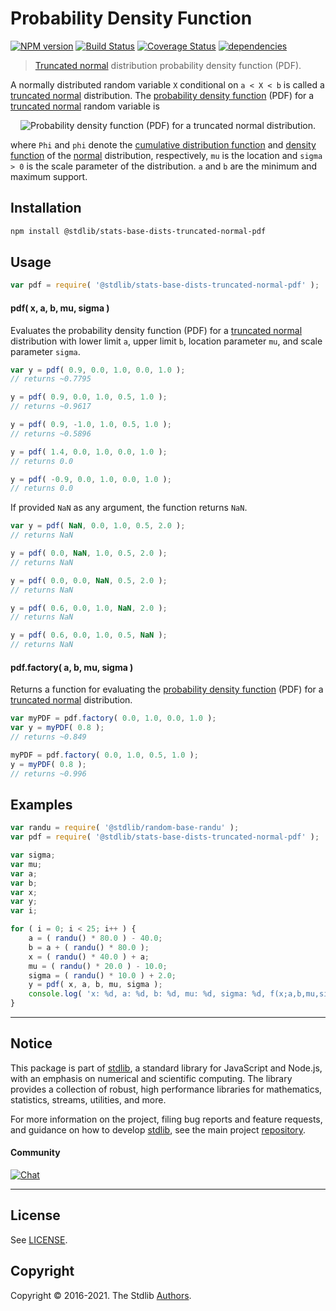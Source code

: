 <!--

@license Apache-2.0

Copyright (c) 2018 The Stdlib Authors.

Licensed under the Apache License, Version 2.0 (the "License");
you may not use this file except in compliance with the License.
You may obtain a copy of the License at

   http://www.apache.org/licenses/LICENSE-2.0

Unless required by applicable law or agreed to in writing, software
distributed under the License is distributed on an "AS IS" BASIS,
WITHOUT WARRANTIES OR CONDITIONS OF ANY KIND, either express or implied.
See the License for the specific language governing permissions and
limitations under the License.

-->

# Probability Density Function

[![NPM version][npm-image]][npm-url] [![Build Status][test-image]][test-url] [![Coverage Status][coverage-image]][coverage-url] [![dependencies][dependencies-image]][dependencies-url]

> [Truncated normal][truncated-normal-distribution] distribution probability density function (PDF).

<section class="intro">

A normally distributed random variable `X` conditional on `a < X < b` is called a [truncated normal][truncated-normal-distribution] distribution.
The [probability density function][pdf] (PDF) for a [truncated normal][truncated-normal-distribution] random variable is

<!-- <equation class="equation" label="eq:truncated_normal_pdf" align="center" raw="f(x;\mu,\sigma,a,b) =  \begin{cases} \frac{\frac{1}{\sigma}\phi(\frac{x - \mu}{\sigma})}{\Phi(\frac{b - \mu}{\sigma}) - \Phi(\frac{a - \mu}{\sigma}) } & \text{ if } a < x < b \\ 0 & \text{ otherwise } \end{cases}" alt="Probability density function (PDF) for a truncated normal distribution."> -->

<div class="equation" align="center" data-raw-text="f(x;\mu,\sigma,a,b) =  \begin{cases} \frac{\frac{1}{\sigma}\phi(\frac{x - \mu}{\sigma})}{\Phi(\frac{b - \mu}{\sigma}) - \Phi(\frac{a - \mu}{\sigma}) } &amp; \text{ if } a &lt; x &lt; b \\ 0 &amp; \text{ otherwise } \end{cases}" data-equation="eq:truncated_normal_pdf">
    <img src="https://cdn.jsdelivr.net/gh/stdlib-js/stdlib@7e0a95722efd9c771b129597380c63dc6715508b/lib/node_modules/@stdlib/stats/base/dists/truncated-normal/pdf/docs/img/equation_truncated_normal_pdf.svg" alt="Probability density function (PDF) for a truncated normal distribution.">
    <br>
</div>

<!-- </equation> -->

where `Phi` and `phi` denote the [cumulative distribution function][cdf] and [density function][pdf] of the [normal][normal-distribution] distribution, respectively, `mu` is the location  and `sigma > 0` is the scale parameter of the distribution. `a` and `b` are the minimum and maximum support.

</section>

<!-- /.intro -->

<section class="installation">

## Installation

```bash
npm install @stdlib/stats-base-dists-truncated-normal-pdf
```

</section>

<section class="usage">

## Usage

```javascript
var pdf = require( '@stdlib/stats-base-dists-truncated-normal-pdf' );
```

#### pdf( x, a, b, mu, sigma )

Evaluates the probability density function (PDF) for a [truncated normal][truncated-normal-distribution] distribution with lower limit `a`, upper limit `b`, location parameter `mu`, and scale parameter `sigma`.

```javascript
var y = pdf( 0.9, 0.0, 1.0, 0.0, 1.0 );
// returns ~0.7795

y = pdf( 0.9, 0.0, 1.0, 0.5, 1.0 );
// returns ~0.9617

y = pdf( 0.9, -1.0, 1.0, 0.5, 1.0 );
// returns ~0.5896

y = pdf( 1.4, 0.0, 1.0, 0.0, 1.0 );
// returns 0.0

y = pdf( -0.9, 0.0, 1.0, 0.0, 1.0 );
// returns 0.0
```

If provided `NaN` as any argument, the function returns `NaN`.

```javascript
var y = pdf( NaN, 0.0, 1.0, 0.5, 2.0 );
// returns NaN

y = pdf( 0.0, NaN, 1.0, 0.5, 2.0 );
// returns NaN

y = pdf( 0.0, 0.0, NaN, 0.5, 2.0 );
// returns NaN

y = pdf( 0.6, 0.0, 1.0, NaN, 2.0 );
// returns NaN

y = pdf( 0.6, 0.0, 1.0, 0.5, NaN );
// returns NaN
```

#### pdf.factory( a, b, mu, sigma )

Returns a function for evaluating the [probability density function][pdf] (PDF) for a [truncated normal][truncated-normal-distribution] distribution.

```javascript
var myPDF = pdf.factory( 0.0, 1.0, 0.0, 1.0 );
var y = myPDF( 0.8 );
// returns ~0.849

myPDF = pdf.factory( 0.0, 1.0, 0.5, 1.0 );
y = myPDF( 0.8 );
// returns ~0.996
```

</section>

<!-- /.usage -->

<section class="examples">

## Examples

<!-- eslint no-undef: "error" -->

```javascript
var randu = require( '@stdlib/random-base-randu' );
var pdf = require( '@stdlib/stats-base-dists-truncated-normal-pdf' );

var sigma;
var mu;
var a;
var b;
var x;
var y;
var i;

for ( i = 0; i < 25; i++ ) {
    a = ( randu() * 80.0 ) - 40.0;
    b = a + ( randu() * 80.0 );
    x = ( randu() * 40.0 ) + a;
    mu = ( randu() * 20.0 ) - 10.0;
    sigma = ( randu() * 10.0 ) + 2.0;
    y = pdf( x, a, b, mu, sigma );
    console.log( 'x: %d, a: %d, b: %d, mu: %d, sigma: %d, f(x;a,b,mu,sigma): %d', x.toFixed( 4 ), a.toFixed( 4 ), b.toFixed( 4 ), mu.toFixed( 4 ), sigma.toFixed( 4 ), y.toFixed( 4 ) );
}
```

</section>

<!-- /.examples -->


<section class="main-repo" >

* * *

## Notice

This package is part of [stdlib][stdlib], a standard library for JavaScript and Node.js, with an emphasis on numerical and scientific computing. The library provides a collection of robust, high performance libraries for mathematics, statistics, streams, utilities, and more.

For more information on the project, filing bug reports and feature requests, and guidance on how to develop [stdlib][stdlib], see the main project [repository][stdlib].

#### Community

[![Chat][chat-image]][chat-url]

---

## License

See [LICENSE][stdlib-license].


## Copyright

Copyright &copy; 2016-2021. The Stdlib [Authors][stdlib-authors].

</section>

<!-- /.stdlib -->

<!-- Section for all links. Make sure to keep an empty line after the `section` element and another before the `/section` close. -->

<section class="links">

[npm-image]: http://img.shields.io/npm/v/@stdlib/stats-base-dists-truncated-normal-pdf.svg
[npm-url]: https://npmjs.org/package/@stdlib/stats-base-dists-truncated-normal-pdf

[test-image]: https://github.com/stdlib-js/stats-base-dists-truncated-normal-pdf/actions/workflows/test.yml/badge.svg
[test-url]: https://github.com/stdlib-js/stats-base-dists-truncated-normal-pdf/actions/workflows/test.yml

[coverage-image]: https://img.shields.io/codecov/c/github/stdlib-js/stats-base-dists-truncated-normal-pdf/main.svg
[coverage-url]: https://codecov.io/github/stdlib-js/stats-base-dists-truncated-normal-pdf?branch=main

[dependencies-image]: https://img.shields.io/david/stdlib-js/stats-base-dists-truncated-normal-pdf.svg
[dependencies-url]: https://david-dm.org/stdlib-js/stats-base-dists-truncated-normal-pdf/main

[chat-image]: https://img.shields.io/gitter/room/stdlib-js/stdlib.svg
[chat-url]: https://gitter.im/stdlib-js/stdlib/

[stdlib]: https://github.com/stdlib-js/stdlib

[stdlib-authors]: https://github.com/stdlib-js/stdlib/graphs/contributors

[stdlib-license]: https://raw.githubusercontent.com/stdlib-js/stats-base-dists-truncated-normal-pdf/main/LICENSE

[cdf]: https://en.wikipedia.org/wiki/Cumulative_distribution_function

[pdf]: https://en.wikipedia.org/wiki/Probability_density_function

[normal-distribution]: https://en.wikipedia.org/wiki/Normal_distribution

[truncated-normal-distribution]: https://en.wikipedia.org/wiki/Truncated_normal_distribution

</section>

<!-- /.links -->
